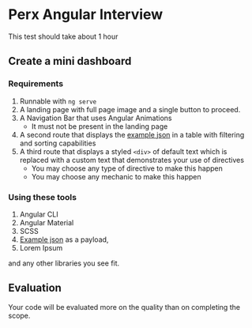 # Perx Angular Interview

This test should take about 1 hour

## Create a mini dashboard

### Requirements 

1. Runnable with `ng serve`
2. A landing page with full page image and a single button to proceed. 
2. A Navigation Bar that uses Angular Animations 
    * It must not be present in the landing page
3. A second route that displays the [example json](example.md) in a table with filtering and sorting capabilities 
4. A third route that displays a styled `<div>` of default text which is replaced with a custom text that demonstrates your use of directives
    * You may choose any type of directive to make this happen
    * You may choose any mechanic to make this happen
    

### Using these tools 
1. Angular CLI
2. Angular Material
3. SCSS
4. [Example json](example.md) as a payload,
5. Lorem Ipsum

and any other libraries you see fit.

## Evaluation

Your code will be evaluated more on the quality than on completing the scope.
